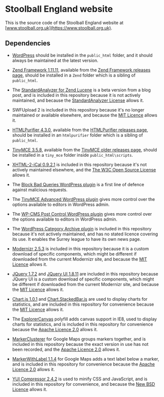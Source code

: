 # Stoolball England website

This is the source code of the Stoolball England website at [www.stoolball.org.uk](https://www.stoolball.org.uk).

## Dependencies

* [WordPress](https://wordpress.org/) should be installed in the `public_html` folder, and it should always be maintained at the latest version.

* [Zend Framework 1.11.11](http://framework.zend.com/), available from the [Zend Framework releases page](http://framework.zend.com/downloads/archives), should be installed in a `Zend` folder which is a sibling of `public_html`.

* The [StandardAnalyzer for Zend Lucene](http://codefury.net/projects/standardanalyzer/) is a beta version from a blog post, and is included in this repository because it is not actively maintained, and because the [StandardAnalyzer License](https://github.com/stoolball-england/stoolball-england-website/blob/master/StandardAnalyzer/Readme.txt) allows it.

* SWFUpload 2 is included in this repository because it's no longer maintained or available elsewhere, and because the [MIT Licence](http://www.opensource.org/licenses/mit-license.php) allows it.

* [HTMLPurifier 4.3.0](http://htmlpurifier.org/),  available from the [HTMLPurifier releases page](http://htmlpurifier.org/releases/), should be installed in an `htmlpurifier` folder which is a sibling of `public_html`.

* [TinyMCE 3.5.8](https://www.tinymce.com/), available from the [TinyMCE older releases page](http://archive.tinymce.com/download/older.php), should be installed in a `tiny_mce` folder inside `public_html\scripts`.

* [XHTML-2-iCal 0.9.2.1](http://suda.co.uk/projects/microformats/hcalendar/) is included in this repository because it's not actively maintained elsewhere, and the [The W3C Open Source License](http://www.w3.org/Consortium/Legal/copyright-software-19980720) allows it.

* The [Block Bad Queries WordPress plugin](https://perishablepress.com/block-bad-queries/) is a first line of defence against malicious requests.

* The [TinyMCE Advanced WordPress plugin](http://www.laptoptips.ca/projects/tinymce-advanced/) gives more control over the options available to editors in WordPress admin.

* The [WP-CMS Post Control WordPress plugin](https://wordpress.org/plugins/wp-cms-post-control/) gives more control over the options available to editors in WordPress admin.

* The [WordPress Category Archive plugin](https://wordpress.org/plugins/wp-category-archive/) is included in this repository because it's not actively maintained, and has no stated licence covering its use. It enables the Surrey league to have its own news page.

* [Modernizr 2.5.3](https://modernizr.com/) is included in this repository because it is a custom download of specific components, which might be different if downloaded from the current Modernizr site, and because the [MIT Licence](http://www.opensource.org/licenses/mit-license.php) allows it.

* [JQuery 1.7.2](https://jquery.org) and [JQuery UI 1.8.11](http://jqueryui.com/) are included in this repository because JQuery UI is a custom download of specific components, which might be different if downloaded from the current Modernizr site, and because the [MIT Licence](http://www.opensource.org/licenses/mit-license.php) allows it.

* [Chart.js 1.0.1](http://chartjs.org/) and [Chart.StackedBar.js](https://github.com/Regaddi/Chart.StackedBar.js) are used to display charts for statistics, and are included in this repository for convenience because the [MIT Licence](http://www.opensource.org/licenses/mit-license.php) allows it.

* The [ExplorerCanvas](https://github.com/arv/explorercanvas) polyfill adds canvas support in IE8, used to display charts for statistics, and is included in this repository for convenience because the [Apache Licence 2.0](http://www.apache.org/licenses/LICENSE-2.0) allows it. 

* [MarkerClusterer](https://github.com/googlemaps/js-marker-clusterer) for Google Maps groups markers together, and is included in this repository because the exact version in use has not been recorded, and the [Apache Licence 2.0](http://www.apache.org/licenses/LICENSE-2.0) allows it.

* [MarkerWithLabel 1.1.4](http://google-maps-utility-library-v3.googlecode.com/svn/tags/markerwithlabel/1.1.4/docs/reference.html) for Google Maps adds a text label below a marker, and is included in this repository for convenience because the [Apache Licence 2.0](http://www.apache.org/licenses/LICENSE-2.0) allows it. 

* [YUI Compressor 2.4.2](https://github.com/yui/yuicompressor) is used to minify CSS and JavaScript, and is included in this repository for convenience, and because the [New BSD Licence](http://framework.zend.com/license/new-bsd) allows it.